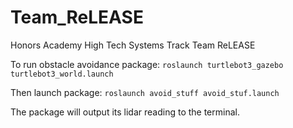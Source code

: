 # Team_ReLEASE

Honors Academy High Tech Systems Track Team ReLEASE

To run obstacle avoidance package:
`roslaunch turtlebot3_gazebo turtlebot3_world.launch`

Then launch package:
`roslaunch avoid_stuff avoid_stuf.launch`

The package will output its lidar reading to the terminal. 
